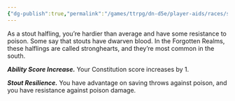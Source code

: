 ```yaml
---
{"dg-publish":true,"permalink":"/games/ttrpg/dn-d5e/player-aids/races/sub-races/halfling-subrace-stout/","tags":["TTRPG/DND/5e","Races"],"noteIcon":""}
---
```



As a stout halfling, you’re hardier than average and have some resistance to poison. Some say that stouts have dwarven blood. In the Forgotten Realms, these halflings are called stronghearts, and they’re most common in the south.

_**Ability Score Increase.**_ Your Constitution score increases by 1.

_**Stout Resilience.**_ You have advantage on saving throws against poison, and you have resistance against poison damage.